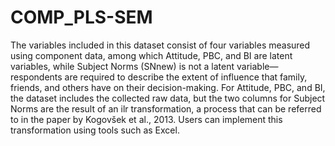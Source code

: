 # COMP_PLS-SEM

The variables included in this dataset consist of four variables measured using component data, among which Attitude, PBC, and BI are latent variables, while Subject Norms (SNnew) is not a latent variable—respondents are required to describe the extent of influence that family, friends, and others have on their decision-making. For Attitude, PBC, and BI, the dataset includes the collected raw data, but the two columns for Subject Norms are the result of an ilr transformation, a process that can be referred to in the paper by Kogovšek et al., 2013. Users can implement this transformation using tools such as Excel.
